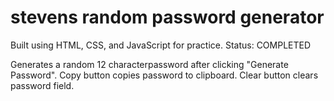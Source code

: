 # stevens random password generator
 Built using HTML, CSS, and JavaScript for practice.
 Status: COMPLETED
 
 Generates a random 12 characterpassword after clicking "Generate Password".
 Copy button copies password to clipboard.
 Clear button clears password field.
